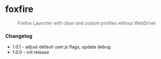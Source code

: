 # foxfire

> Firefox Launcher with clean and custom profiles without WebDriver


### Changelog

- 1.0.1 - adjust default user.js flags, update debug
- 1.0.0 - init release
